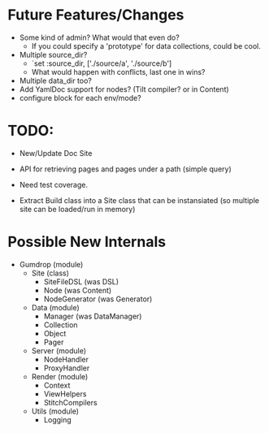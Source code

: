 # Future Features/Changes
- Some kind of admin? What would that even do?
  - If you could specify a 'prototype' for data collections, could be cool.
- Multiple source_dir?
  - `set :source_dir, ['./source/a', './source/b']
  - What would happen with conflicts, last one in wins?
- Multiple data_dir too?
- Add YamlDoc support for nodes? (Tilt compiler? or in Content)
- configure block for each env/mode?

# TODO:
- New/Update Doc Site
- API for retrieving pages and pages under a path (simple query)
- Need test coverage.

- Extract Build class into a Site class that can be instansiated (so multiple site can be loaded/run in memory)


# Possible New Internals
- Gumdrop (module)
  - Site (class)
    - SiteFileDSL (was DSL)
    - Node (was Content)
    - NodeGenerator (was Generator)
  - Data (module)
    - Manager (was DataManager)
    - Collection
    - Object
    - Pager
  - Server (module)
    - NodeHandler
    - ProxyHandler
  - Render (module)
    - Context
    - ViewHelpers
    - StitchCompilers
  - Utils (module)
    - Logging
